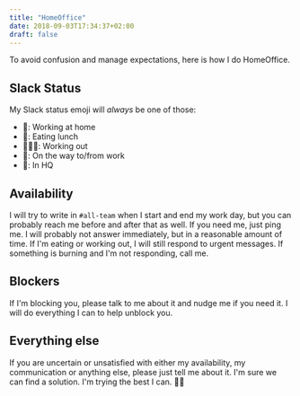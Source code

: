 ```yaml
---
title: "HomeOffice"
date: 2018-09-03T17:34:37+02:00
draft: false
---
```


To avoid confusion and manage expectations, here is how I do HomeOffice.

## Slack Status

My Slack status emoji will _always_ be one of those:

* 🏡: Working at home
* 🥗: Eating lunch
* 🏋🏻‍♀️: Working out
* 🚂: On the way to/from work
* 🏢: In HQ

## Availability

I will try to write in `#all-team` when I start and end my work day, but you
can probably reach me before and after that as well.
If you need me, just ping me. I will probably not answer immediately, but
in a reasonable amount of time. 
If I'm eating or working out, I will still respond to urgent messages.
If something is burning and I'm not responding, call me.

## Blockers

If I'm blocking you, please talk to me about it and nudge me if you need it.
I will do everything I can to help unblock you.

## Everything else

If you are uncertain or unsatisfied with either my availability, my 
communication or anything else, please just tell me about it. 
I'm sure we can find a solution.
I'm trying the best I can. ✌🏻
